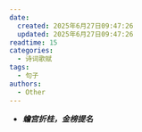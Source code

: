 ```yaml
---
date:
  created: 2025年6月27日09:47:26
  updated: 2025年6月27日09:47:26
readtime: 15
categories:
  - 诗词歌赋
tags:
  - 句子
authors:
  - Other
---
```


 - ***蟾宫折桂，金榜提名***
